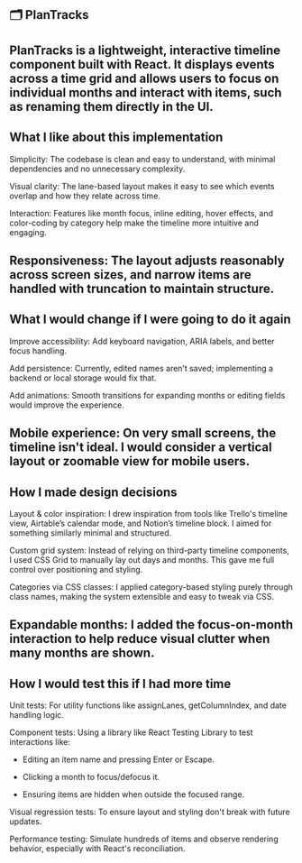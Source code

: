 ## 🗂️ PlanTracks
PlanTracks is a lightweight, interactive timeline component built with React. It displays events across a time grid and allows users to focus on individual months and interact with items, such as renaming them directly in the UI.
----------------------------------------------------------------------------------------------------------------------------------------

## What I like about this implementation
Simplicity: The codebase is clean and easy to understand, with minimal dependencies and no unnecessary complexity.

Visual clarity: The lane-based layout makes it easy to see which events overlap and how they relate across time.

Interaction: Features like month focus, inline editing, hover effects, and color-coding by category help make the timeline more intuitive and engaging.

Responsiveness: The layout adjusts reasonably across screen sizes, and narrow items are handled with truncation to maintain structure.
----------------------------------------------------------------------------------------------------------------------------------------

## What I would change if I were going to do it again
Improve accessibility: Add keyboard navigation, ARIA labels, and better focus handling.

Add persistence: Currently, edited names aren’t saved; implementing a backend or local storage would fix that.

Add animations: Smooth transitions for expanding months or editing fields would improve the experience.

Mobile experience: On very small screens, the timeline isn't ideal. I would consider a vertical layout or zoomable view for mobile users.
----------------------------------------------------------------------------------------------------------------------------------------

## How I made design decisions
Layout & color inspiration: I drew inspiration from tools like Trello's timeline view, Airtable’s calendar mode, and Notion’s timeline block. I aimed for something similarly minimal and structured.

Custom grid system: Instead of relying on third-party timeline components, I used CSS Grid to manually lay out days and months. This gave me full control over positioning and styling.

Categories via CSS classes: I applied category-based styling purely through class names, making the system extensible and easy to tweak via CSS.

Expandable months: I added the focus-on-month interaction to help reduce visual clutter when many months are shown.
----------------------------------------------------------------------------------------------------------------------------------------

## How I would test this if I had more time
Unit tests: For utility functions like assignLanes, getColumnIndex, and date handling logic.

Component tests: Using a library like React Testing Library to test interactions like:

- Editing an item name and pressing Enter or Escape.

- Clicking a month to focus/defocus it.

- Ensuring items are hidden when outside the focused range.

Visual regression tests: To ensure layout and styling don't break with future updates.

Performance testing: Simulate hundreds of items and observe rendering behavior, especially with React's reconciliation.
